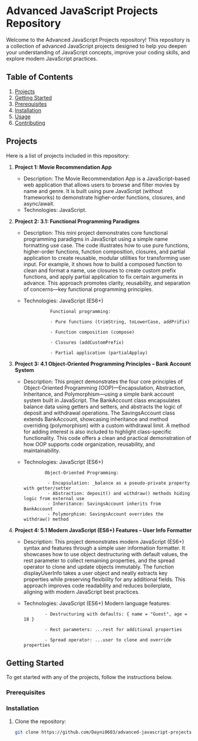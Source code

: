 # Advanced JavaScript Projects Repository

Welcome to the Advanced JavaScript Projects repository! This repository is a collection of advanced JavaScript projects designed to help you deepen your understanding of JavaScript concepts, improve your coding skills, and explore modern JavaScript practices.

## Table of Contents

1. [Projects](#projects)
2. [Getting Started](#getting-started)
3. [Prerequisites](#prerequisites)
4. [Installation](#installation)
5. [Usage](#usage)
6. [Contributing](#contributing)

## Projects

Here is a list of projects included in this repository:

1. **Project 1: Movie Recommendation App**
   - Description: The Movie Recommendation App is a JavaScript-based web application that allows users to browse and filter movies by name and genre.
                  It is built using pure JavaScript (without frameworks) to demonstrate higher-order functions, closures, and async/await.
   - Technologies: JavaScript.

2. **Project 2: 3.1: Functional Programming Paradigms**
   - Description: This mini project demonstrates core functional programming paradigms in JavaScript using a simple name formatting use case. The code illustrates how to use pure functions, higher-order 
                  functions, function composition, closures, and partial application to create reusable, modular utilities for transforming user input. For example, it shows how to build a composed function to 
                  clean and format a name, use closures to create custom prefix functions, and apply partial application to fix certain arguments in advance. This approach promotes clarity, reusability, and 
                  separation of concerns—key functional programming principles.
   - Technologies: JavaScript (ES6+)

                   Functional programming:

                   - Pure functions (trimString, toLowerCase, addPriFix)

                   - Function composition (compose)

                   - Closures (addCustomPrefix)

                   - Partial application (partialApplay)

3. **Project 3: 4.1 Object-Oriented Programming Principles – Bank Account System**
   - Description: This project demonstrates the four core principles of Object-Oriented Programming (OOP)—Encapsulation, Abstraction, Inheritance, and Polymorphism—using a simple bank account system built in 
                  JavaScript.
                  The BankAccount class encapsulates balance data using getters and setters, and abstracts the logic of deposit and withdrawal operations. The SavingsAccount class extends BankAccount, showcasing 
                  inheritance and method overriding (polymorphism) with a custom withdrawal limit. A method for adding interest is also included to highlight class-specific functionality. This code offers a clean 
                  and practical demonstration of how OOP supports code organization, reusability, and maintainability.
   - Technologies: JavaScript (ES6+)

                 Object-Oriented Programming:

                  - Encapsulation: _balance as a pseudo-private property with getter/setter
                  - Abstraction: deposit() and withdraw() methods hiding logic from external use
                  - Inheritance: SavingsAccount inherits from BankAccount
                  - Polymorphism: SavingsAccount overrides the withdraw() method

4. **Project 4: 5.1 Modern JavaScript (ES6+) Features – User Info Formatter**
   - Description: This project demonstrates modern JavaScript (ES6+) syntax and features through a simple user information formatter. It showcases how to use object destructuring with default values, the rest 
                  parameter to collect remaining properties, and the spread operator to clone and update objects immutably. The function displayUserInfo takes a user object and neatly extracts key properties 
                  while preserving flexibility for any additional fields. This approach improves code readability and reduces boilerplate, aligning with modern JavaScript best practices.
   - Technologies: JavaScript (ES6+)
                   Modern language features:

                 - Destructuring with defaults: { name = "Guest", age = 18 }

                 - Rest parameters: ...rest for additional properties

                 - Spread operator: ...user to clone and override properties





## Getting Started

To get started with any of the projects, follow the instructions below.

### Prerequisites



### Installation

1. Clone the repository:
   ```bash
   git clone https://github.com/Dayni0603/advanced-javascript-projects.git
